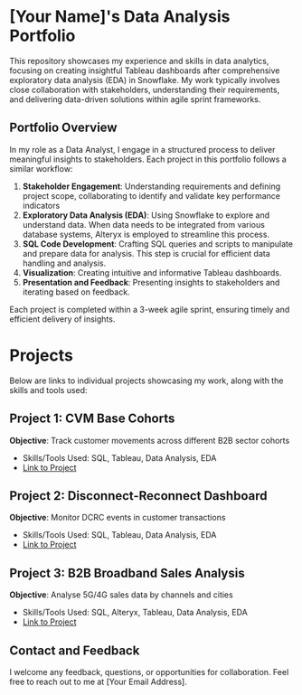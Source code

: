 # [Your Name]'s Data Analysis Portfolio

This repository showcases my experience and skills in data analytics, focusing on creating insightful Tableau dashboards after comprehensive exploratory data analysis (EDA) in Snowflake. My work typically involves close collaboration with stakeholders, understanding their requirements, and delivering data-driven solutions within agile sprint frameworks.

## Portfolio Overview

In my role as a Data Analyst, I engage in a structured process to deliver meaningful insights to stakeholders. Each project in this portfolio follows a similar workflow:

1. **Stakeholder Engagement**: Understanding requirements and defining project scope, collaborating to identify and validate key performance indicators
2. **Exploratory Data Analysis (EDA)**: Using Snowflake to explore and understand data. When data needs to be integrated from various database systems, Alteryx is employed to streamline this process.
3. **SQL Code Development**: Crafting SQL queries and scripts to manipulate and prepare data for analysis. This step is crucial for efficient data handling and analysis.
4. **Visualization**: Creating intuitive and informative Tableau dashboards.
5. **Presentation and Feedback**: Presenting insights to stakeholders and iterating based on feedback.

Each project is completed within a 3-week agile sprint, ensuring timely and efficient delivery of insights.

# Projects

Below are links to individual projects showcasing my work, along with the skills and tools used:

## Project 1: CVM Base Cohorts
**Objective**: Track customer movements across different B2B sector cohorts
- Skills/Tools Used: SQL, Tableau, Data Analysis, EDA
- [Link to Project](#)

## Project 2: Disconnect-Reconnect Dashboard
**Objective**: Monitor DCRC events in customer transactions
- Skills/Tools Used: SQL, Tableau, Data Analysis, EDA
- [Link to Project](#)

## Project 3: B2B Broadband Sales Analysis
**Objective**: Analyse 5G/4G sales data by channels and cities
- Skills/Tools Used: SQL, Alteryx, Tableau, Data Analysis, EDA
- [Link to Project](https://github.com/Illias-b/B2B-Broadband-Sales.git)

## Contact and Feedback

I welcome any feedback, questions, or opportunities for collaboration. Feel free to reach out to me at [Your Email Address].
